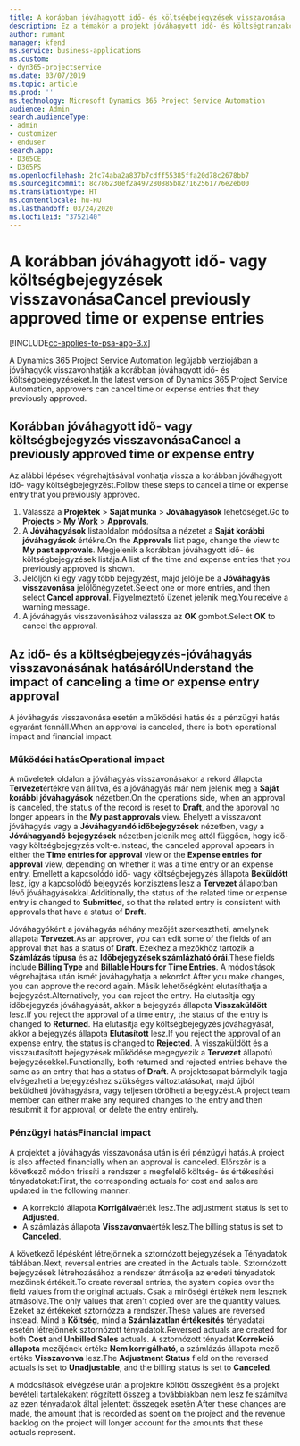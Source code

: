 ```yaml
---
title: A korábban jóváhagyott idő- és költségbejegyzések visszavonása
description: Ez a témakör a projekt jóváhagyott idő- és költségtranzakciójának visszavonásával kapcsolatban tartalmaz tájékoztatást.
author: rumant
manager: kfend
ms.service: business-applications
ms.custom:
- dyn365-projectservice
ms.date: 03/07/2019
ms.topic: article
ms.prod: ''
ms.technology: Microsoft Dynamics 365 Project Service Automation
audience: Admin
search.audienceType:
- admin
- customizer
- enduser
search.app:
- D365CE
- D365PS
ms.openlocfilehash: 2fc74aba2a837b7cdff55385ffa20d78c2678bb7
ms.sourcegitcommit: 8c786230ef2a497280885b827162561776e2eb00
ms.translationtype: HT
ms.contentlocale: hu-HU
ms.lasthandoff: 03/24/2020
ms.locfileid: "3752140"
---
```

# <a name="cancel-previously-approved-time-or-expense-entries"></a><span data-ttu-id="11260-103">A korábban jóváhagyott idő- vagy költségbejegyzések visszavonása</span><span class="sxs-lookup"><span data-stu-id="11260-103">Cancel previously approved time or expense entries</span></span>

[!INCLUDE[cc-applies-to-psa-app-3.x](../includes/cc-applies-to-psa-app-3x.md)]

<span data-ttu-id="11260-104">A Dynamics 365 Project Service Automation legújabb verziójában a jóváhagyók visszavonhatják a korábban jóváhagyott idő- és költségbejegyzéseket.</span><span class="sxs-lookup"><span data-stu-id="11260-104">In the latest version of Dynamics 365 Project Service Automation, approvers can cancel time or expense entries that they previously approved.</span></span>

## <a name="cancel-a-previously-approved-time-or-expense-entry"></a><span data-ttu-id="11260-105">Korábban jóváhagyott idő- vagy költségbejegyzés visszavonása</span><span class="sxs-lookup"><span data-stu-id="11260-105">Cancel a previously approved time or expense entry</span></span>

<span data-ttu-id="11260-106">Az alábbi lépések végrehajtásával vonhatja vissza a korábban jóváhagyott idő- vagy költségbejegyzést.</span><span class="sxs-lookup"><span data-stu-id="11260-106">Follow these steps to cancel a time or expense entry that you previously approved.</span></span>

1. <span data-ttu-id="11260-107">Válassza a **Projektek** \> **Saját munka** \> **Jóváhagyások** lehetőséget.</span><span class="sxs-lookup"><span data-stu-id="11260-107">Go to **Projects** \> **My Work** \> **Approvals**.</span></span>
2. <span data-ttu-id="11260-108">A **Jóváhagyások** listaoldalon módosítsa a nézetet a **Saját korábbi jóváhagyások** értékre.</span><span class="sxs-lookup"><span data-stu-id="11260-108">On the **Approvals** list page, change the view to **My past approvals**.</span></span> <span data-ttu-id="11260-109">Megjelenik a korábban jóváhagyott idő- és költségbejegyzések listája.</span><span class="sxs-lookup"><span data-stu-id="11260-109">A list of the time and expense entries that you previously approved is shown.</span></span>
3. <span data-ttu-id="11260-110">Jelöljön ki egy vagy több bejegyzést, majd jelölje be a **Jóváhagyás visszavonása** jelölőnégyzetet.</span><span class="sxs-lookup"><span data-stu-id="11260-110">Select one or more entries, and then select **Cancel approval**.</span></span> <span data-ttu-id="11260-111">Figyelmeztető üzenet jelenik meg.</span><span class="sxs-lookup"><span data-stu-id="11260-111">You receive a warning message.</span></span>
4. <span data-ttu-id="11260-112">A jóváhagyás visszavonásához válassza az **OK** gombot.</span><span class="sxs-lookup"><span data-stu-id="11260-112">Select **OK** to cancel the approval.</span></span>

## <a name="understand-the-impact-of-canceling-a-time-or-expense-entry-approval"></a><span data-ttu-id="11260-113">Az idő- és a költségbejegyzés-jóváhagyás visszavonásának hatásáról</span><span class="sxs-lookup"><span data-stu-id="11260-113">Understand the impact of canceling a time or expense entry approval</span></span>

<span data-ttu-id="11260-114">A jóváhagyás visszavonása esetén a működési hatás és a pénzügyi hatás egyaránt fennáll.</span><span class="sxs-lookup"><span data-stu-id="11260-114">When an approval is canceled, there is both operational impact and financial impact.</span></span>

### <a name="operational-impact"></a><span data-ttu-id="11260-115">Működési hatás</span><span class="sxs-lookup"><span data-stu-id="11260-115">Operational impact</span></span>

<span data-ttu-id="11260-116">A műveletek oldalon a jóváhagyás visszavonásakor a rekord állapota **Tervezet**értékre van állítva, és a jóváhagyás már nem jelenik meg a **Saját korábbi jóváhagyások** nézetben.</span><span class="sxs-lookup"><span data-stu-id="11260-116">On the operations side, when an approval is canceled, the status of the record is reset to **Draft**, and the approval no longer appears in the **My past approvals** view.</span></span> <span data-ttu-id="11260-117">Ehelyett a visszavont jóváhagyás vagy a **Jóváhagyandó időbejegyzések** nézetben, vagy a **Jóváhagyandó bejegyzések** nézetben jelenik meg attól függően, hogy idő- vagy költségbejegyzés volt-e.</span><span class="sxs-lookup"><span data-stu-id="11260-117">Instead, the canceled approval appears in either the **Time entries for approval** view or the **Expense entries for approval** view, depending on whether it was a time entry or an expense entry.</span></span> <span data-ttu-id="11260-118">Emellett a kapcsolódó idő- vagy költségbejegyzés állapota **Beküldött** lesz, így a kapcsolódó bejegyzés konzisztens lesz a **Tervezet** állapotban lévő jóváhagyásokkal.</span><span class="sxs-lookup"><span data-stu-id="11260-118">Additionally, the status of the related time or expense entry is changed to **Submitted**, so that the related entry is consistent with approvals that have a status of **Draft**.</span></span>

<span data-ttu-id="11260-119">Jóváhagyóként a jóváhagyás néhány mezőjét szerkesztheti, amelynek állapota **Tervezet**.</span><span class="sxs-lookup"><span data-stu-id="11260-119">As an approver, you can edit some of the fields of an approval that has a status of **Draft**.</span></span> <span data-ttu-id="11260-120">Ezekhez a mezőkhöz tartozik a **Számlázás típusa** és az **Időbejegyzések számlázható órái**.</span><span class="sxs-lookup"><span data-stu-id="11260-120">These fields include **Billing Type** and **Billable Hours for Time Entries**.</span></span> <span data-ttu-id="11260-121">A módosítások végrehajtása után ismét jóváhagyhatja a rekordot.</span><span class="sxs-lookup"><span data-stu-id="11260-121">After you make changes, you can approve the record again.</span></span> <span data-ttu-id="11260-122">Másik lehetőségként elutasíthatja a bejegyzést.</span><span class="sxs-lookup"><span data-stu-id="11260-122">Alternatively, you can reject the entry.</span></span> <span data-ttu-id="11260-123">Ha elutasítja egy időbejegyzés jóváhagyását, akkor a bejegyzés állapota **Visszaküldött** lesz.</span><span class="sxs-lookup"><span data-stu-id="11260-123">If you reject the approval of a time entry, the status of the entry is changed to **Returned**.</span></span> <span data-ttu-id="11260-124">Ha elutasítja egy költségbejegyzés jóváhagyását, akkor a bejegyzés állapota **Elutasított** lesz.</span><span class="sxs-lookup"><span data-stu-id="11260-124">If you reject the approval of an expense entry, the status is changed to **Rejected**.</span></span> <span data-ttu-id="11260-125">A visszaküldött és a visszautasított bejegyzések működése megegyezik a **Tervezet** állapotú bejegyzésekkel.</span><span class="sxs-lookup"><span data-stu-id="11260-125">Functionally, both returned and rejected entries behave the same as an entry that has a status of **Draft**.</span></span> <span data-ttu-id="11260-126">A projektcsapat bármelyik tagja elvégezheti a bejegyzéshez szükséges változtatásokat, majd újból beküldheti jóváhagyásra, vagy teljesen törölheti a bejegyzést.</span><span class="sxs-lookup"><span data-stu-id="11260-126">A project team member can either make any required changes to the entry and then resubmit it for approval, or delete the entry entirely.</span></span>

### <a name="financial-impact"></a><span data-ttu-id="11260-127">Pénzügyi hatás</span><span class="sxs-lookup"><span data-stu-id="11260-127">Financial impact</span></span>

<span data-ttu-id="11260-128">A projektet a jóváhagyás visszavonása után is éri pénzügyi hatás.</span><span class="sxs-lookup"><span data-stu-id="11260-128">A project is also affected financially when an approval is canceled.</span></span> <span data-ttu-id="11260-129">Előrször is a következő módon frissíti a rendszer a megfelelő költség- és értékesítési tényadatokat:</span><span class="sxs-lookup"><span data-stu-id="11260-129">First, the corresponding actuals for cost and sales are updated in the following manner:</span></span>

- <span data-ttu-id="11260-130">A korrekció állapota **Korrigálva**érték lesz.</span><span class="sxs-lookup"><span data-stu-id="11260-130">The adjustment status is set to **Adjusted**.</span></span>
- <span data-ttu-id="11260-131">A számlázás állapota **Visszavonva**érték lesz.</span><span class="sxs-lookup"><span data-stu-id="11260-131">The billing status is set to **Canceled**.</span></span>

<span data-ttu-id="11260-132">A következő lépésként létrejönnek a sztornózott bejegyzések a Tényadatok táblában.</span><span class="sxs-lookup"><span data-stu-id="11260-132">Next, reversal entries are created in the Actuals table.</span></span> <span data-ttu-id="11260-133">Sztornózott bejegyzések létrehozásához a rendszer átmásolja az eredeti tényadatok mezőinek értékeit.</span><span class="sxs-lookup"><span data-stu-id="11260-133">To create reversal entries, the system copies over the field values from the original actuals.</span></span> <span data-ttu-id="11260-134">Csak a minőségi értékek nem lesznek átmásolva.</span><span class="sxs-lookup"><span data-stu-id="11260-134">The only values that aren't copied over are the quantity values.</span></span> <span data-ttu-id="11260-135">Ezeket az értékeket sztornózza a rendszer.</span><span class="sxs-lookup"><span data-stu-id="11260-135">These values are reversed instead.</span></span> <span data-ttu-id="11260-136">Mind a **Költség**, mind a **Számlázatlan értékesítés** tényadatai esetén létrejönnek sztornózott tényadatok.</span><span class="sxs-lookup"><span data-stu-id="11260-136">Reversed actuals are created for both **Cost** and **Unbilled Sales** actuals.</span></span> <span data-ttu-id="11260-137">A sztornózott tényadat **Korrekció állapota** mezőjének értéke **Nem korrigálható**, a számlázás állapota mező értéke **Visszavonva** lesz.</span><span class="sxs-lookup"><span data-stu-id="11260-137">The **Adjustment Status** field on the reversed actuals is set to **Unadjustable**, and the billing status is set to **Canceled**.</span></span>

<span data-ttu-id="11260-138">A módosítások elvégzése után a projektre költött összegként és a projekt bevételi tartalékaként rögzített összeg a továbbiakban nem lesz felszámítva az ezen tényadatok által jelentett összegek esetén.</span><span class="sxs-lookup"><span data-stu-id="11260-138">After these changes are made, the amount that is recorded as spent on the project and the revenue backlog on the project will longer account for the amounts that these actuals represent.</span></span>
